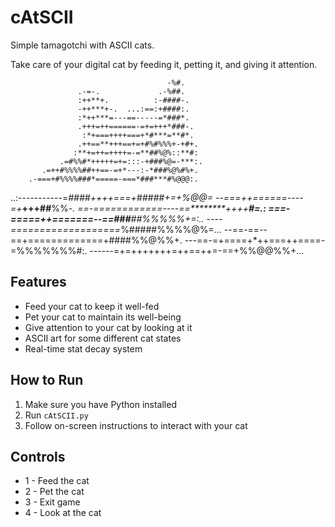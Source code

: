 # cAtSCII
 Simple tamagotchi with ASCII cats.

Take care of your digital cat by feeding it, petting it, and giving it attention.

                                       -%#.
                   .-=-.             .-%##.
                   :++**+.          :-####-.
                   -++***+-.  ...:==:+####:.
                   :*++***=---==-----=*###*.
                   .+++=++======-=+=+++*###-.
                    :*+===++++===+*#***=**#*.
                   .++==**+++==+=+#%#%%%+-+#+.
                  :**+=++=++++=-=**##%@%::**#:
               .=#%%#*+++++=+=:::-+###%@=-***:.
           .=++#%%%%##++==-=+*---:-*###%@%#%+. 
        .-===+#%%%%###*=====-===*###***#%@@@:.
 ..:-----------=*####***++++===+#####+=+*%@@=
--===++======----=+*********+++**##******%%*-.
==-============----==********++++*******#=.:
===-=====++=======--==*###****##%%%%%+=:..
----===================*%#####%%%%@%=... 
--==-==--==+=============+####%%@%%+. 
---==-=+====+*++===++====-=%%%%%%%#:.
------=+=+++++++=++==++=-==+%%@@%%+... 

## Features
- Feed your cat to keep it well-fed
- Pet your cat to maintain its well-being
- Give attention to your cat by looking at it
- ASCII art for some different cat states
- Real-time stat decay system

## How to Run
1. Make sure you have Python installed
2. Run `cAtSCII.py`
3. Follow on-screen instructions to interact with your cat

## Controls
- 1 - Feed the cat
- 2 - Pet the cat
- 3 - Exit game
- 4 - Look at the cat

